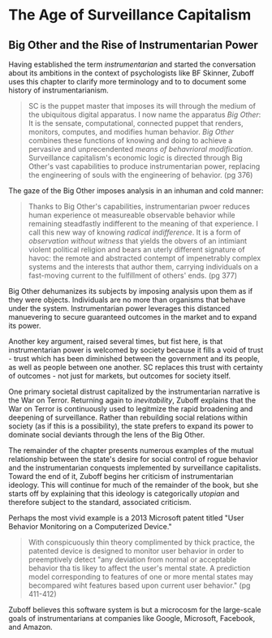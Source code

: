 # The Age of Surveillance Capitalism
## Big Other and the Rise of Instrumentarian Power

Having established the term *instrumentarian* and started the conversation about its ambitions in the context of psychologists like BF Skinner, Zuboff uses this chapter to clarify more terminology and to to document some history of instrumentarianism.

> SC is the puppet master that imposes its will through the medium of the ubiquitous digital apparatus. I now name the apparatus *Big Other*: It is the sensate, computational, connected puppet that renders, monitors, computes, and modifies human behavior. *Big Other* combines these functions of knowing and doing to achieve a pervasive and unprecendented *means of behavrioral modification.* Surveillance capitalism's economic logic is directed through Big Other's vast capabilities to produce instrumentarian power, replacing the engineering of souls with the engineering of behavior. (pg 376)

The gaze of the Big Other imposes analysis in an inhuman and cold manner:
> Thanks to Big Other's capabilities, instrumentarian pwoer reduces human experience ot measureable observable behavior while remaining steadfastly indifferent to the meaning of that experience. I call this new way of knowing *radical indifference*. It is a form of *observation without witness* that yields the obvers of an intimiant violent political religion and bears an uterly different signature of havoc: the remote and abstracted contempt of impenetrably complex systems and the interests that author them, carrying individuals on a fast-moving current to the fulfillment of others' ends. (pg 377)

Big Other dehumanizes its subjects by imposing analysis upon them as if they were objects. Individuals are no more than organisms that behave under the system. Instrumentarian power leverages this distanced manuevering to secure guaranteed outcomes in the market and to expand its power.

Another key argument, raised several times, but fist here, is that instrumentarian power is welcomed by society because it fills a void of trust - trust which has been diminished between the government and its people, as well as people between one another. SC replaces this trust with certainty of outcomes - not just for markets, but outcomes for society itself.

One primary societal distrust capitalized by the instrumentarian narrative is the War on Terror. Returning again to *inevitability*, Zuboff explains that the War on Terror is continuously used to legitmize the rapid broadening and deepening of surveillance. Rather than rebuilding social relations within society (as if this is a possibility), the state prefers to expand its power to dominate social deviants through the lens of the Big Other. 

The remainder of the chapter presents numerous examples of the mutual relationship between the state's desire for social control of rogue behavior and the instrumentarian conquests implemented by surveillance capitalists. Toward the end of it, Zuboff begins her criticism of instrumentarian ideology. This will continue for much of the remainder of the book, but she starts off by explaining that this ideology is categorically *utopian* and therefore subject to the standard, associated criticism. 

Perhaps the most vivid example is a 2013 Microsoft patent titled "User Behavior Monitoring on a Computerized Device." 
> With conspicuously thin theory complimented by thick practice, the patented device is designed to monitor user behavior in order to preemptively detect "any deviation from normal or acceptable behavior tha tis likey to affect the user's mental state. A prediction model corresponding to features of one or more mental states may becompared wiht features based upon current user behavior." (pg 411-412)

Zuboff believes this software system is but a microcosm for the large-scale goals of instrumentarians at companies like Google, Microsoft, Facebook, and Amazon.